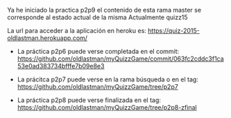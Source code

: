 Ya he iniciado la practica p2p9 el contenido de esta rama master se corresponde al estado actual de la misma
Actualmente quizz15



La url para acceder a la aplicación en heroku es:
https://quiz-2015-oldlastman.herokuapp.com/

* La práctica p2p6 puede verse completada en el commit:
https://github.com/oldlastman/myQuizzGame/commit/063fc2cddc3f1ca53e0ad383734bfffe7b09e8e3

* La prácitca p2p7 puede verse en la rama búsqueda o en el tag:
https://github.com/oldlastman/myQuizzGame/tree/p2p7

* La práctica p2p8 puede verse finalizada en el tag:
https://github.com/oldlastman/myQuizzGame/tree/p2p8-zfinal